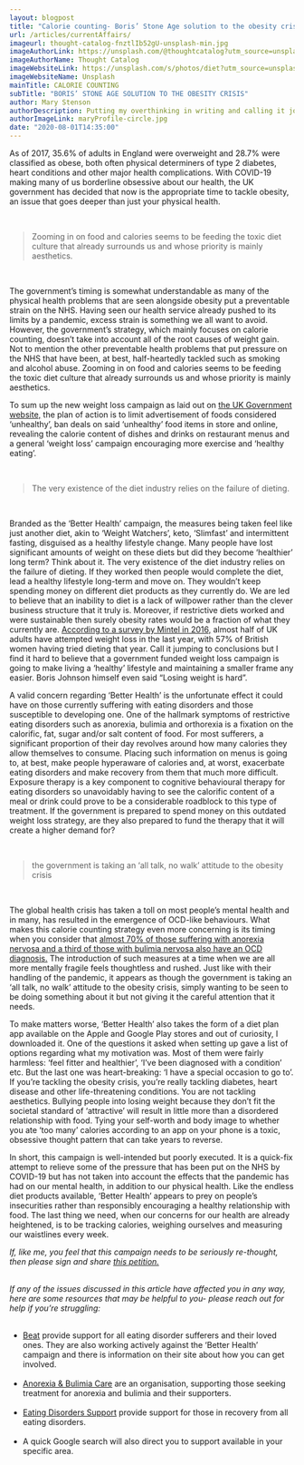 ```yaml
---
layout: blogpost
title: "Calorie counting- Boris’ Stone Age solution to the obesity crisis"
url: /articles/currentAffairs/
imageurl: thought-catalog-fnztlIb52gU-unsplash-min.jpg
imageAuthorLink: https://unsplash.com/@thoughtcatalog?utm_source=unsplash&amp;utm_medium=referral&amp;utm_content=creditCopyText
imageAuthorName: Thought Catalog
imageWebsiteLink: https://unsplash.com/s/photos/diet?utm_source=unsplash&amp;utm_medium=referral&amp;utm_content=creditCopyText
imageWebsiteName: Unsplash
mainTitle: CALORIE COUNTING
subTitle: "BORIS’ STONE AGE SOLUTION TO THE OBESITY CRISIS"
author: Mary Stenson
authorDescription: Putting my overthinking in writing and calling it journalism
authorImageLink: maryProfile-circle.jpg
date: "2020-08-01T14:35:00"
---
```

<!--- dateCreated must be of the format YYYY-MM-DDThh:mm:ss --->

As of 2017, 35.6% of adults in England were overweight and 28.7% were classified as obese, both often physical determiners of type 2 diabetes, heart conditions and other major health complications. With COVID-19 making many of us borderline obsessive about our health, the UK government has decided that now is the appropriate time to tackle obesity, an issue that goes deeper than just your physical health.

<br>
<blockquote class="blockquote text-center">
            <p class="mb-0 font-weight-bold font-italic">Zooming in on food and calories seems to be feeding the toxic diet culture that already 
                surrounds us and whose priority is mainly aesthetics.</p>
          </blockquote>
<br>

The government’s timing is somewhat understandable as many of the physical health problems that are seen alongside obesity put a preventable strain on the NHS. Having seen our health service already pushed to its limits by a pandemic, excess strain is something we all want to avoid. However, the government’s strategy, which mainly focuses on calorie counting, doesn’t take into account all of the root causes of weight gain. Not to mention the other preventable health problems that put pressure on the NHS that have been, at best, half-heartedly tackled such as smoking and alcohol abuse. Zooming in on food and calories seems to be feeding the toxic diet culture that already surrounds us and whose priority is mainly aesthetics.


To sum up the new weight loss campaign as laid out on <a href="https://www.gov.uk/government/news/new-obesity-strategy-unveiled-as-country-urged-to-lose-weight-to-beat-coronavirus-covid-19-and-protect-the-nhs" target="_blank">the UK Government website,</a> the plan of action is to limit advertisement of foods considered ‘unhealthy’, ban deals on said ‘unhealthy’ food items in store and online, revealing the calorie content of dishes and drinks on restaurant menus and a general ‘weight loss’ campaign encouraging more exercise and ‘healthy eating’.

<br>
<blockquote class="blockquote text-center">
          <p class="mb-0 font-weight-bold font-italic">The very existence of the diet industry relies on the failure of dieting.</p>
        </blockquote><br>

Branded as the ‘Better Health’ campaign, the measures being taken feel like just another diet, akin to ‘Weight Watchers’, keto, ‘Slimfast’ and intermittent fasting, disguised as a healthy lifestyle change. Many people have lost significant amounts of weight on these diets but did they become ‘healthier’ long term? Think about it. The very existence of the diet industry relies on the failure of dieting. If they worked then people would complete the diet, lead a healthy lifestyle long-term and move on. They wouldn’t keep spending money on different diet products as they currently do. We are led to believe that an inability to diet is a lack of willpower rather than the clever business structure that it truly is. Moreover, if restrictive diets worked and were sustainable then surely obesity rates would be a fraction of what they currently are. <a href="https://www.mintel.com/press-centre/food-and-drink/brits-lose-count-of-their-calories-over-a-third-of-brits-dont-know-how-many-calories-they-consume-on-a-typical-day" target="_blank">According to a survey by Mintel in 2016,</a> almost half of UK adults have attempted weight loss in the last year, with 57% of British women having tried dieting that year. Call it jumping to conclusions but I find it hard to believe that a government funded weight loss campaign is going to make living a ‘healthy’ lifestyle and maintaining a smaller frame any easier. Boris Johnson himself even said “Losing weight is hard”.

A valid concern regarding ‘Better Health’ is the unfortunate effect it could have on those currently suffering with eating disorders and those susceptible to developing one. One of the hallmark symptoms of restrictive eating disorders such as anorexia, bulimia and orthorexia is a fixation on the calorific, fat, sugar and/or salt content of food. For most sufferers, a significant proportion of their day revolves around how many calories they allow themselves to consume. Placing such information on menus is going to, at best, make people hyperaware of calories and, at worst, exacerbate eating disorders and make recovery from them that much more difficult. Exposure therapy is a key component to cognitive behavioural therapy for eating disorders so unavoidably having to see the calorific content of a meal or drink could prove to be a considerable roadblock to this type of treatment. If the government is prepared to spend money on this outdated weight loss strategy, are they also prepared to fund the therapy that it will create a higher demand for?

<br>
<blockquote class="blockquote text-center">
          <p class="mb-0 font-weight-bold font-italic">the government is taking an ‘all talk, no walk’ attitude to the obesity crisis</p>
        </blockquote><br>

The global health crisis has taken a toll on most people’s mental health and in many, has resulted in the emergence of OCD-like behaviours. What makes this calorie counting strategy even more concerning is its timing when you consider that <a href="https://www.nationaleatingdisorders.org/statistics-research-eating-disorders" target="_blank">almost 70% of those suffering with anorexia nervosa and a third of those with bulimia nervosa also have an OCD diagnosis.</a> The introduction of such measures at a time when we are all more mentally fragile feels thoughtless and rushed. Just like with their handling of the pandemic, it appears as though the government is taking an ‘all talk, no walk’ attitude to the obesity crisis, simply wanting to be seen to be doing something about it but not giving it the careful attention that it needs.

To make matters worse, ‘Better Health’ also takes the form of a diet plan app available on the Apple and Google Play stores and out of curiosity, I downloaded it. One of the questions it asked when setting up gave a list of options regarding what my motivation was. Most of them were fairly harmless: ‘feel fitter and healthier’, ‘I’ve been diagnosed with a condition’ etc. But the last one was heart-breaking: ‘I have a special occasion to go to’. If you’re tackling the obesity crisis, you’re really tackling diabetes, heart disease and other life-threatening conditions. You are not tackling aesthetics. Bullying people into losing weight because they don’t fit the societal standard of ‘attractive’ will result in little more than a disordered relationship with food. Tying your self-worth and body image to whether you ate ‘too many’ calories according to an app on your phone is a toxic, obsessive thought pattern that can take years to reverse.

In short, this campaign is well-intended but poorly executed. It is a quick-fix attempt to relieve some of the pressure that has been put on the NHS by COVID-19 but has not taken into account the effects that the pandemic has had on our mental health, in addition to our physical health. Like the endless diet products available, ‘Better Health’ appears to prey on people’s insecurities rather than responsibly encouraging a healthy relationship with food. The last thing we need, when our concerns for our health are already heightened, is to be tracking calories, weighing ourselves and measuring our waistlines every week.

<i>If, like me, you feel that this campaign needs to be seriously re-thought, then please sign and share 
              <a href="https://www.change.org/p/curbthecount-and-stop-calories-being-displayed-on-menus" target="_blank">this petition.</a></i><br><br>

<i>If any of the issues discussed in this article have affected you in any way, here are some resources that may be helpful to you- please reach out for help if you’re struggling:</i><br><br>

<ul>
                  <li><a href="https://www.beateatingdisorders.org.uk/" target="_blank">Beat</a> provide support for all eating disorder sufferers and their loved ones. They are also 
                    working actively against the ‘Better Health’ campaign and there is information on their site about how you can get involved.
                  </li><br>
                    <li><a href="https://www.anorexiabulimiacare.org.uk/" target="_blank">Anorexia & Bulimia Care</a> are an organisation, supporting those seeking treatment for anorexia
                      and bulimia and their supporters.
                    </li><br>
                    <li><a href="http://www.eatingdisorderssupport.co.uk/" target="_blank">Eating Disorders Support</a>  provide support for those in recovery from all eating disorders.
                    </li><br>
                    <li>
                      A quick Google search will also direct you to support available in your specific area.
                    </li>
                </ul>